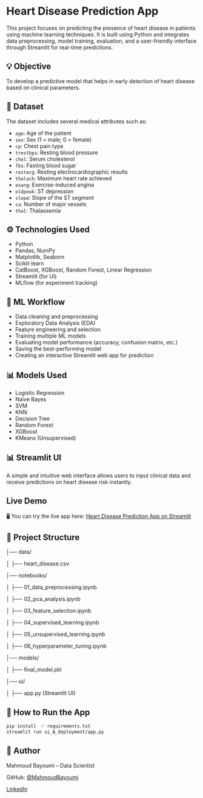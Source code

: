 # Heart Disease Prediction App

This project focuses on predicting the presence of heart disease in patients using machine learning techniques. It is built using Python and integrates data preprocessing, model training, evaluation, and a user-friendly interface through Streamlit for real-time predictions.

## 💡 Objective
To develop a predictive model that helps in early detection of heart disease based on clinical parameters.

## 🧾 Dataset
The dataset includes several medical attributes such as:
- `age`: Age of the patient
- `sex`: Sex (1 = male; 0 = female)
- `cp`: Chest pain type
- `trestbps`: Resting blood pressure
- `chol`: Serum cholesterol
- `fbs`: Fasting blood sugar
- `restecg`: Resting electrocardiographic results
- `thalach`: Maximum heart rate achieved
- `exang`: Exercise-induced angina
- `oldpeak`: ST depression
- `slope`: Slope of the ST segment
- `ca`: Number of major vessels
- `thal`: Thalassemia

## ⚙️ Technologies Used
- Python
- Pandas, NumPy
- Matplotlib, Seaborn
- Scikit-learn
- CatBoost, XGBoost, Random Forest, Linear Regression
- Streamlit (for UI)
- MLflow (for experiment tracking)

## 🧪 ML Workflow
- Data cleaning and preprocessing
- Exploratory Data Analysis (EDA)
- Feature engineering and selection
- Training multiple ML models
- Evaluating model performance (accuracy, confusion matrix, etc.)
- Saving the best-performing model
- Creating an interactive Streamlit web app for prediction

## 📊 Models Used
- Logistic Regression
- Naive Bayes
- SVM
- KNN
- Decision Tree
- Random Forest
- XGBoost
- KMeans (Unsupervised)

## 📊 Streamlit UI
A simple and intuitive web interface allows users to input clinical data and receive predictions on heart disease risk instantly.

## Live Demo

🖥️ You can try the live app here: [Heart Disease Prediction App on Streamlit](https://heart-disease-prediction-app14.streamlit.app/)


## 📁 Project Structure
│── data/

│ ├── heart_disease.csv

│── notebooks/

│ ├── 01_data_preprocessing.ipynb

│ ├── 02_pca_analysis.ipynb

│ ├── 03_feature_selection.ipynb

│ ├── 04_supervised_learning.ipynb

│ ├── 05_unsupervised_learning.ipynb

│ ├── 06_hyperparameter_tuning.ipynb

│── models/

│ ├── final_model.pkl

│── ui/

│ ├── app.py (Streamlit UI)


## 🚀 How to Run the App
```bash
pip install -r requirements.txt
streamlit run ui_&_deployment/app.py
```

## 📌 Author
Mahmoud Bayoumi – Data Scientist

GitHub: [@MahmoudBayoumi](https://github.com/MahmoudBayoumi-AI)

[LinkedIn](https://www.linkedin.com/in/mahmoud-bayoumi-4a989b320/)
